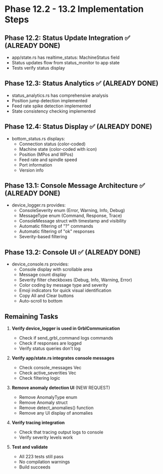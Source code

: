 # Phase 12.2 - 13.2 Implementation Steps

## Phase 12.2: Status Update Integration ✅ (ALREADY DONE)
- app/state.rs has realtime_status: MachineStatus field
- Status updates flow from status_monitor to app state
- Tests verify status display

## Phase 12.3: Status Analytics ✅ (ALREADY DONE)
- status_analytics.rs has comprehensive analysis
- Position jump detection implemented
- Feed rate spike detection implemented
- State consistency checking implemented

## Phase 12.4: Status Display ✅ (ALREADY DONE)
- bottom_status.rs displays:
  - Connection status (color-coded)
  - Machine state (color-coded with icon)
  - Position (MPos and WPos)
  - Feed rate and spindle speed
  - Port information
  - Version info

## Phase 13.1: Console Message Architecture ✅ (ALREADY DONE)
- device_logger.rs provides:
  - ConsoleSeverity enum (Error, Warning, Info, Debug)
  - MessageType enum (Command, Response, Trace)
  - ConsoleMessage struct with timestamp and visibility
  - Automatic filtering of "?" commands
  - Automatic filtering of "ok" responses
  - Severity-based filtering

## Phase 13.2: Console UI ✅ (ALREADY DONE)
- device_console.rs provides:
  - Console display with scrollable area
  - Message count display
  - Severity filter checkboxes (Debug, Info, Warning, Error)
  - Color coding by message type and severity
  - Emoji indicators for quick visual identification
  - Copy All and Clear buttons
  - Auto-scroll to bottom

## Remaining Tasks

1. **Verify device_logger is used in GrblCommunication**
   - Check if send_grbl_command logs commands
   - Check if responses are logged
   - Verify status queries don't log

2. **Verify app/state.rs integrates console messages**
   - Check console_messages Vec
   - Check active_severities Vec
   - Check filtering logic

3. **Remove anomaly detection UI** (NEW REQUEST)
   - Remove AnomalyType enum
   - Remove Anomaly struct  
   - Remove detect_anomalies() function
   - Remove any UI display of anomalies

4. **Verify tracing integration**
   - Check that tracing output logs to console
   - Verify severity levels work

5. **Test and validate**
   - All 223 tests still pass
   - No compilation warnings
   - Build succeeds

